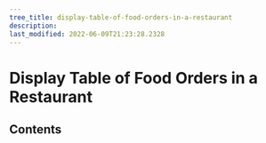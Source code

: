 ```yaml
---
tree_title: display-table-of-food-orders-in-a-restaurant
description: 
last_modified: 2022-06-09T21:23:28.2328
---
```


# Display Table of Food Orders in a Restaurant

## Contents
